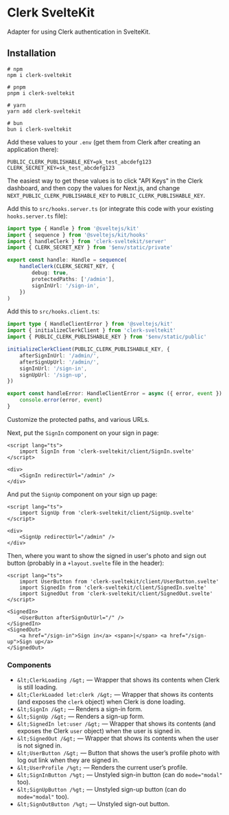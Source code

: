 # Clerk SvelteKit

Adapter for using Clerk authentication in SvelteKit.

## Installation

```
# npm
npm i clerk-sveltekit

# pnpm
pnpm i clerk-sveltekit

# yarn
yarn add clerk-sveltekit

# bun
bun i clerk-sveltekit
```

Add these values to your `.env` (get them from Clerk after creating an application there):

```env
PUBLIC_CLERK_PUBLISHABLE_KEY=pk_test_abcdefg123
CLERK_SECRET_KEY=sk_test_abcdefg123
```

The easiest way to get these values is to click "API Keys" in the Clerk dashboard, and then copy the values for Next.js, and change `NEXT_PUBLIC_CLERK_PUBLISHABLE_KEY` to `PUBLIC_CLERK_PUBLISHABLE_KEY`.

Add this to `src/hooks.server.ts` (or integrate this code with your existing `hooks.server.ts` file):

```typescript
import type { Handle } from '@sveltejs/kit'
import { sequence } from '@sveltejs/kit/hooks'
import { handleClerk } from 'clerk-sveltekit/server'
import { CLERK_SECRET_KEY } from '$env/static/private'

export const handle: Handle = sequence(
	handleClerk(CLERK_SECRET_KEY, {
		debug: true,
		protectedPaths: ['/admin'],
		signInUrl: '/sign-in',
	})
)
```

Add this to `src/hooks.client.ts`:

```typescript
import type { HandleClientError } from '@sveltejs/kit'
import { initializeClerkClient } from 'clerk-sveltekit'
import { PUBLIC_CLERK_PUBLISHABLE_KEY } from '$env/static/public'

initializeClerkClient(PUBLIC_CLERK_PUBLISHABLE_KEY, {
	afterSignInUrl: '/admin/',
	afterSignUpUrl: '/admin/',
	signInUrl: '/sign-in',
	signUpUrl: '/sign-up',
})

export const handleError: HandleClientError = async ({ error, event }) => {
	console.error(error, event)
}
```

Customize the protected paths, and various URLs.

Next, put the `SignIn` component on your sign in page:

```svelte
<script lang="ts">
	import SignIn from 'clerk-sveltekit/client/SignIn.svelte'
</script>

<div>
	<SignIn redirectUrl="/admin" />
</div>
```

And put the `SignUp` component on your sign up page:

```svelte
<script lang="ts">
	import SignUp from 'clerk-sveltekit/client/SignUp.svelte'
</script>

<div>
	<SignUp redirectUrl="/admin" />
</div>
```

Then, where you want to show the signed in user's photo and sign out button (probably in a `+layout.svelte` file in the header):

```svelte
<script lang="ts">
	import UserButton from 'clerk-sveltekit/client/UserButton.svelte'
	import SignedIn from 'clerk-sveltekit/client/SignedIn.svelte'
	import SignedOut from 'clerk-sveltekit/client/SignedOut.svelte'
</script>

<SignedIn>
	<UserButton afterSignOutUrl="/" />
</SignedIn>
<SignedOut>
	<a href="/sign-in">Sign in</a> <span>|</span> <a href="/sign-up">Sign up</a>
</SignedOut>
```

### Components

- `&lt;ClerkLoading /&gt;` — Wrapper that shows its contents when Clerk is still loading.
- `&lt;ClerkLoaded let:clerk /&gt;` — Wrapper that shows its contents (and exposes the `clerk` object) when Clerk is done loading.
- `&lt;SignIn /&gt;` — Renders a sign-in form.
- `&lt;SignUp /&gt;` — Renders a sign-up form.
- `&lt;SignedIn let:user /&gt;` — Wrapper that shows its contents (and exposes the Clerk `user` object) when the user is signed in.
- `&lt;SignedOut /&gt;` — Wrapper that shows its contents when the user is not signed in.
- `&lt;UserButton /&gt;` — Button that shows the user’s profile photo with log out link when they are signed in.
- `&lt;UserProfile /%gt;` — Renders the current user’s profile.
- `&lt;SignInButton /%gt;` — Unstyled sign-in button (can do `mode="modal"` too).
- `&lt;SignUpButton /%gt;` — Unstyled sign-up button (can do `mode="modal"` too).
- `&lt;SignOutButton /%gt;` — Unstyled sign-out button.
